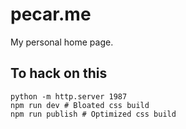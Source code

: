# pecar.me

My personal home page.

## To hack on this

```
python -m http.server 1987
npm run dev # Bloated css build
npm run publish # Optimized css build
```